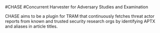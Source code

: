 #CHASE
#Concurrent Harvester for Adversary Studies and Examination

CHASE aims to be a plugin for TRAM that continuously fetches threat actor reports from known and trusted security research orgs by identifying APTX and aliases in article titles.